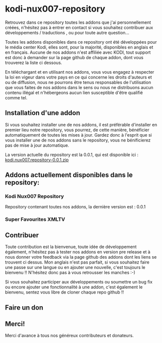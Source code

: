 # kodi-nux007-repository
Retrouvez dans ce repository toutes les addons que j'ai personnellement créées, n'hésitez pas à entrer en contact si vous souhaitez contribuer aux développements / traductions , ou pour toute autre question...

Toutes les addons disponibles dans ce repository ont été développées pour le média center Kodi, elles sont, pour la majorité, disponibles en anglais et en français. Aucune de nos addons n'est affiliée avec KODI, tout support est donc à demander sur la page github de chaque addon, dont vous trouverez la liste ci dessous.

En téléchargant et en utilisant nos addons, vous vous engagez à respecter la loi en vigeur dans votre pays en ce qui concerne les droits d'auteurs et ou de diffusion, nous ne pourrons être tenus responsables de l'utilisation que vous faites de nos addons dans le sens ou nous ne distribuons aucun contenu illégal et n'hébergeons aucun lien susceptible d'être qualifié comme tel.

## Installation d'une addon
Si vous souhaitez installer une de nos addons, il est préférable d'installer en premier lieu notre repository, vous pourrez, de cette manière, bénéficier automatiquement de toutes les mises à jour. Gardez donc à l'esprit que si vous installer une de nos addons sans le repository, vous ne bénificierez pas de mise à jour automatique.

La version actuelle du repository est la 0.0.1, qui est disponible ici :
[kodi.nux007.repository-0.0.1.zip](https://github.com/Nux007/kodi-nux007-repository/raw/master/addons_releases/kodi.nux007.repository/kodi.nux007.repository-0.0.1.zip)

## Addons actuellement disponibles dans le repository:

### Kodi Nux007 Repository
Repository contenant toutes nos addons, la dernière version est : 0.0.1

### Super Favourites XMLTV

## Contribuer
Toute contribution est la bienvenue, toute idée de développement également, n'hésitez pas à tester nos addons en version pre release et à nous donner votre feedback via la page github des addons dont les liens se trouvent ci dessus. Mon anglais n'est pas parfait, si vous souhaitez faire une passe sur une langue ou en ajouter une nouvelle, c'est toujours le bienvenu !! N'hésitez donc pas à vous retrousser les manches :-)

Si vous souhaitez participer aux développements ou soumettre un bug fix ou encore ajouter une fonctionnalité à une addon, c'est également le bienvenu, sentez vous libre de cloner chaque repo github !!


## Faire un don


## Merci!

Merci d'avance à tous nos généreux contributeurs et donateurs.
